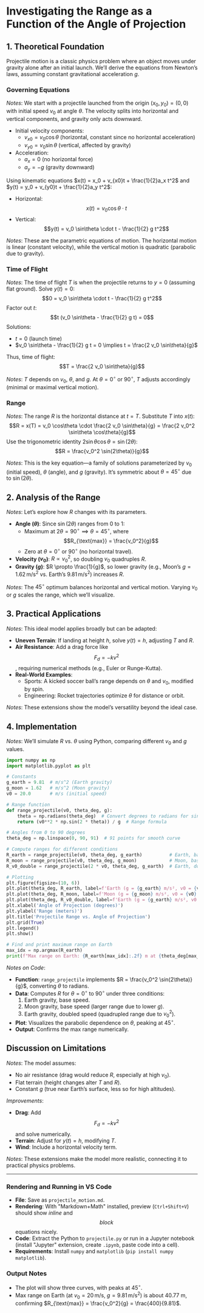 
# Investigating the Range as a Function of the Angle of Projection

## 1. Theoretical Foundation

Projectile motion is a classic physics problem where an object moves under gravity alone after an initial launch. We’ll derive the equations from Newton’s laws, assuming constant gravitational acceleration $g$.

### Governing Equations
*Notes*: We start with a projectile launched from the origin $(x_0, y_0) = (0, 0)$ with initial speed $v_0$ at angle $\theta$. The velocity splits into horizontal and vertical components, and gravity only acts downward.

- Initial velocity components:
  - $v_{x0} = v_0 \cos\theta$ (horizontal, constant since no horizontal acceleration)
  - $v_{y0} = v_0 \sin\theta$ (vertical, affected by gravity)
- Acceleration:
  - $a_x = 0$ (no horizontal force)
  - $a_y = -g$ (gravity downward)

Using kinematic equations $x(t) = x_0 + v_{x0}t + \frac{1}{2}a_x t^2$ and $y(t) = y_0 + v_{y0}t + \frac{1}{2}a_y t^2$:
- Horizontal: $$x(t) = v_0 \cos\theta \cdot t$$
- Vertical: $$y(t) = v_0 \sin\theta \cdot t - \frac{1}{2} g t^2$$

*Notes*: These are the parametric equations of motion. The horizontal motion is linear (constant velocity), while the vertical motion is quadratic (parabolic due to gravity).

### Time of Flight
*Notes*: The time of flight $T$ is when the projectile returns to $y = 0$ (assuming flat ground). Solve $y(t) = 0$:
$$0 = v_0 \sin\theta \cdot t - \frac{1}{2} g t^2$$
Factor out $t$:
$$t (v_0 \sin\theta - \frac{1}{2} g t) = 0$$
Solutions:
- $t = 0$ (launch time)
- $v_0 \sin\theta - \frac{1}{2} g t = 0 \implies t = \frac{2 v_0 \sin\theta}{g}$

Thus, time of flight: $$T = \frac{2 v_0 \sin\theta}{g}$$

*Notes*: $T$ depends on $v_0$, $\theta$, and $g$. At $\theta = 0^\circ$ or $90^\circ$, $T$ adjusts accordingly (minimal or maximal vertical motion).

### Range
*Notes*: The range $R$ is the horizontal distance at $t = T$. Substitute $T$ into $x(t)$:
$$R = x(T) = v_0 \cos\theta \cdot \frac{2 v_0 \sin\theta}{g} = \frac{2 v_0^2 \sin\theta \cos\theta}{g}$$
Use the trigonometric identity $2 \sin\theta \cos\theta = \sin(2\theta)$:
$$R = \frac{v_0^2 \sin(2\theta)}{g}$$

*Notes*: This is the key equation—a family of solutions parameterized by $v_0$ (initial speed), $\theta$ (angle), and $g$ (gravity). It’s symmetric about $\theta = 45^\circ$ due to $\sin(2\theta)$.

## 2. Analysis of the Range

*Notes*: Let’s explore how $R$ changes with its parameters.

- **Angle ($\theta$)**: Since $\sin(2\theta)$ ranges from 0 to 1:
  - Maximum at $2\theta = 90^\circ \implies \theta = 45^\circ$, where $$R_{\text{max}} = \frac{v_0^2}{g}$$
  - Zero at $\theta = 0^\circ$ or $90^\circ$ (no horizontal travel).
- **Velocity ($v_0$)**: $R \propto v_0^2$, so doubling $v_0$ quadruples $R$.
- **Gravity ($g$)**: $R \propto \frac{1}{g}$, so lower gravity (e.g., Moon’s $g = 1.62 \, \text{m/s}^2$ vs. Earth’s $9.81 \, \text{m/s}^2$) increases $R$.

*Notes*: The $45^\circ$ optimum balances horizontal and vertical motion. Varying $v_0$ or $g$ scales the range, which we’ll visualize.

## 3. Practical Applications

*Notes*: This ideal model applies broadly but can be adapted:
- **Uneven Terrain**: If landing at height $h$, solve $y(t) = h$, adjusting $T$ and $R$.
- **Air Resistance**: Add a drag force like $$F_d = -k v^2$$, requiring numerical methods (e.g., Euler or Runge-Kutta).
- **Real-World Examples**:
  - Sports: A kicked soccer ball’s range depends on $\theta$ and $v_0$, modified by spin.
  - Engineering: Rocket trajectories optimize $\theta$ for distance or orbit.

*Notes*: These extensions show the model’s versatility beyond the ideal case.

## 4. Implementation

*Notes*: We’ll simulate $R$ vs. $\theta$ using Python, comparing different $v_0$ and $g$ values.

```python
import numpy as np
import matplotlib.pyplot as plt

# Constants
g_earth = 9.81  # m/s^2 (Earth gravity)
g_moon = 1.62   # m/s^2 (Moon gravity)
v0 = 20.0       # m/s (initial speed)

# Range function
def range_projectile(v0, theta_deg, g):
    theta = np.radians(theta_deg)  # Convert degrees to radians for sin/cos
    return (v0**2 * np.sin(2 * theta)) / g  # Range formula

# Angles from 0 to 90 degrees
theta_deg = np.linspace(0, 90, 91)  # 91 points for smooth curve

# Compute ranges for different conditions
R_earth = range_projectile(v0, theta_deg, g_earth)          # Earth, base v0
R_moon = range_projectile(v0, theta_deg, g_moon)            # Moon, base v0
R_v0_double = range_projectile(2 * v0, theta_deg, g_earth)  # Earth, doubled v0

# Plotting
plt.figure(figsize=(10, 6))
plt.plot(theta_deg, R_earth, label=f'Earth (g = {g_earth} m/s², v0 = {v0} m/s)')
plt.plot(theta_deg, R_moon, label=f'Moon (g = {g_moon} m/s², v0 = {v0} m/s)')
plt.plot(theta_deg, R_v0_double, label=f'Earth (g = {g_earth} m/s², v0 = {2*v0} m/s)')
plt.xlabel('Angle of Projection (degrees)')
plt.ylabel('Range (meters)')
plt.title('Projectile Range vs. Angle of Projection')
plt.grid(True)
plt.legend()
plt.show()

# Find and print maximum range on Earth
max_idx = np.argmax(R_earth)
print(f"Max range on Earth: {R_earth[max_idx]:.2f} m at {theta_deg[max_idx]}°")
```

*Notes on Code*:
- **Function**: `range_projectile` implements $R = \frac{v_0^2 \sin(2\theta)}{g}$, converting $\theta$ to radians.
- **Data**: Computes $R$ for $\theta = 0^\circ$ to $90^\circ$ under three conditions:
  1. Earth gravity, base speed.
  2. Moon gravity, base speed (larger range due to lower $g$).
  3. Earth gravity, doubled speed (quadrupled range due to $v_0^2$).
- **Plot**: Visualizes the parabolic dependence on $\theta$, peaking at $45^\circ$.
- **Output**: Confirms the max range numerically.

## Discussion on Limitations

*Notes*: The model assumes:
- No air resistance (drag would reduce $R$, especially at high $v_0$).
- Flat terrain (height changes alter $T$ and $R$).
- Constant $g$ (true near Earth’s surface, less so for high altitudes).

*Improvements*:
- **Drag**: Add $$F_d = -k v^2$$ and solve numerically.
- **Terrain**: Adjust for $y(t) = h$, modifying $T$.
- **Wind**: Include a horizontal velocity term.

*Notes*: These extensions make the model more realistic, connecting it to practical physics problems.

---

### Rendering and Running in VS Code
- **File**: Save as `projectile_motion.md`.
- **Rendering**: With "Markdown+Math" installed, preview (`Ctrl+Shift+V`) should show $inline$ and $$block$$ equations nicely.
- **Code**: Extract the Python to `projectile.py` or run in a Jupyter notebook (install "Jupyter" extension, create `.ipynb`, paste code into a cell).
- **Requirements**: Install `numpy` and `matplotlib` (`pip install numpy matplotlib`).

### Output Notes
- The plot will show three curves, with peaks at $45^\circ$.
- Max range on Earth (at $v_0 = 20 \, \text{m/s}$, $g = 9.81 \, \text{m/s}^2$) is about 40.77 m, confirming $R_{\text{max}} = \frac{v_0^2}{g} = \frac{400}{9.81}$.

